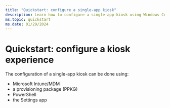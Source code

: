 ```yaml
---
title: "Quickstart: configure a single-app kiosk"
description: Learn how to configure a single-app kiosk using Windows Configuration Designer, Microsoft Intune, PowerShell or GPO.
ms.topic: quickstart
ms.date: 01/29/2024
---
```


# Quickstart: configure a kiosk experience

The configuration of a single-app kiosk can be done using:

- Microsoft Intune/MDM
- a provisioning package (PPKG)
- PowerShell
- the Settings app

